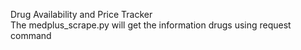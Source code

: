 Drug Availability and Price Tracker
<br>
The medplus_scrape.py will get the information drugs using request command